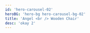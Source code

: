 ```yaml
---
id: 'hero-carousel-02'
heroBG: 'hero-bg hero-carousel-bg-02'
title: 'Angel <br /> Wooden Chair'
desc: 'okay 2'
---
```

